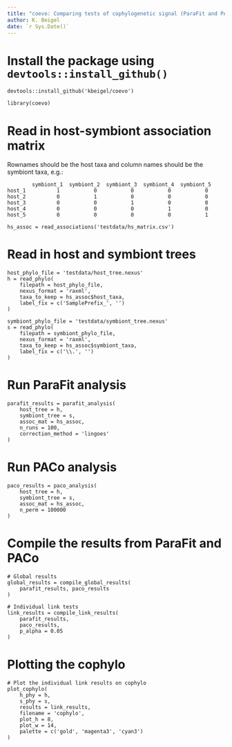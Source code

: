 ```yaml
---
title: "coevo: Comparing tests of cophylogenetic signal (ParaFit and PACo)"
author: K. Beigel
date: `r Sys.Date()`
---
```


# Install the package using `devtools::install_github()`
```{r}
devtools::install_github('kbeigel/coevo')
```

```{r}
library(coevo)
```


# Read in host-symbiont association matrix

Rownames should be the host taxa and column names should be the symbiont taxa, e.g.:

```
        symbiont_1  symbiont_2  symbiont_3  symbiont_4  symbiont_5
host_1	        1	        0	        0	        0	        0
host_2	        0	        1	        0	        0	        0
host_3	        0	        0	        1	        0	        0
host_4	        0	        0	        0	        1	        0
host_5	        0	        0	        0	        0	        1	
```


```{r}
hs_assoc = read_associations('testdata/hs_matrix.csv')
```


# Read in host and symbiont trees
```{r}
host_phylo_file = 'testdata/host_tree.nexus'
h = read_phylo(
    filepath = host_phylo_file,
    nexus_format = 'raxml', 
    taxa_to_keep = hs_assoc$host_taxa,
    label_fix = c('SamplePrefix_', '')
)

symbiont_phylo_file = 'testdata/symbiont_tree.nexus'
s = read_phylo(
    filepath = symbiont_phylo_file,
    nexus_format = 'raxml', 
    taxa_to_keep = hs_assoc$symbiont_taxa,
    label_fix = c('\\.', '')
)
```

# Run ParaFit analysis

```{r}
parafit_results = parafit_analysis(
    host_tree = h,
    symbiont_tree = s,
    assoc_mat = hs_assoc,
    n_runs = 100,
    correction_method = 'lingoes'
)
```

# Run PACo analysis
```{r}
paco_results = paco_analysis(
    host_tree = h,
    symbiont_tree = s,
    assoc_mat = hs_assoc,
    n_perm = 100000
)
```

# Compile the results from ParaFit and PACo
```{r}
# Global results
global_results = compile_global_results(
    parafit_results, paco_results
)

# Individual link tests
link_results = compile_link_results(
    parafit_results,
    paco_results,
    p_alpha = 0.05
)
```

# Plotting the cophylo
```{r}
# Plot the individual link results on cophylo
plot_cophylo(
    h_phy = h,
    s_phy = s,
    results = link_results,
    filename = 'cophylo',
    plot_h = 8, 
    plot_w = 14,
    palette = c('gold', 'magenta3', 'cyan3')
)
```